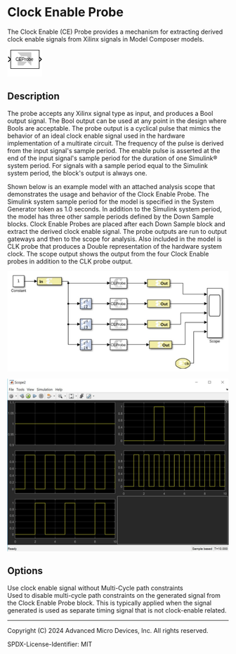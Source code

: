 # Clock Enable Probe

The Clock Enable (CE) Probe provides a mechanism for extracting
derived clock enable signals from Xilinx signals in Model Composer
models.

  
![](./Images/block.png)  

## Description
The probe accepts any Xilinx signal type as input, and produces a Bool
output signal. The Bool output can be used at any point in the design
where Bools are acceptable. The probe output is a cyclical pulse that
mimics the behavior of an ideal clock enable signal used in the hardware
implementation of a multirate circuit. The frequency of the pulse is
derived from the input signal's sample period. The enable pulse is
asserted at the end of the input signal's sample period for the duration
of one Simulink® system period. For signals with a sample period equal
to the Simulink system period, the block's output is always one.

Shown below is an example model with an attached analysis scope that
demonstrates the usage and behavior of the Clock Enable Probe. The
Simulink system sample period for the model is specified in the System
Generator token as 1.0 seconds. In addition to the Simulink system
period, the model has three other sample periods defined by the Down
Sample blocks. Clock Enable Probes are placed after each Down Sample
block and extract the derived clock enable signal. The probe outputs are
run to output gateways and then to the scope for analysis. Also included
in the model is CLK probe that produces a Double representation of the
hardware system clock. The scope output shows the output from the four
Clock Enable probes in addition to the CLK probe output.


  
![](./Images/pwa1649233016225.png)  

![](./Images/grp1555432816856.png)

## Options

Use clock enable signal without Multi-Cycle path constraints  
Used to disable multi-cycle path constraints on the generated signal
from the Clock Enable Probe block. This is typically applied when the
signal generated is used as separate timing signal that is not
clock-enable related.

--------------
Copyright (C) 2024 Advanced Micro Devices, Inc.
All rights reserved.

SPDX-License-Identifier: MIT
